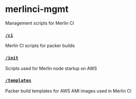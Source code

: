 # merlinci-mgmt
Management scripts for Merlin CI

### [`/ci`](/ci)
Merlin CI scripts for packer builds

### [`/init`](/init)
Scripts used for Merlin node startup on AWS

### [`/templates`](/templates)
Packer build templates for AWS AMI images used in Merlin CI
